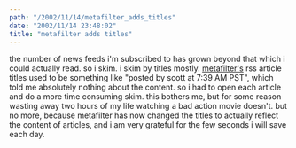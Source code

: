 ```yaml
---
path: "/2002/11/14/metafilter_adds_titles" 
date: "2002/11/14 23:48:02" 
title: "metafilter adds titles" 
---
```

<p>the number of news feeds i'm subscribed to has grown beyond that which i could actually read. so i skim. i skim by titles mostly. <a href="http://www.metafilter.com/">metafilter's</a> rss article titles used to be something like "posted by scott at 7:39 AM PST", which told me absolutely nothing about the content. so i had to open each article and do a more time consuming skim. this bothers me, but for some reason wasting away two hours of my life watching a bad action movie doesn't. but no more, because metafilter has now changed the titles to actually reflect the content of articles, and i am very grateful for the few seconds i will save each day.</p>